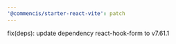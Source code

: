 ```yaml
---
'@commencis/starter-react-vite': patch
---
```


fix(deps): update dependency react-hook-form to v7.61.1
